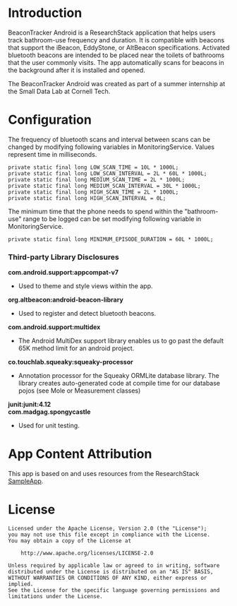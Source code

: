 # Introduction

BeaconTracker Android is a ResearchStack application that helps users track bathroom-use frequency and duration. It is compatible with beacons that support the iBeacon, EddyStone, or AltBeacon specifications. Activated bluetooth beacons are intended to be placed near the toilets of bathrooms that the user commonly visits. The app automatically scans for beacons in the background after it is installed and opened.  

The BeaconTracker Android was created as part of a summer internship at the Small Data Lab at Cornell Tech. 

# Configuration

The frequency of bluetooth scans and interval between scans can be changed by modifying following variables in MonitoringService. Values represent time in milliseconds.

```
private static final long LOW_SCAN_TIME = 10L * 1000L;
private static final long LOW_SCAN_INTERVAL = 2L * 60L * 1000L;
private static final long MEDIUM_SCAN_TIME = 2L * 1000L;
private static final long MEDIUM_SCAN_INTERVAL = 30L * 1000L;
private static final long HIGH_SCAN_TIME = 2L * 1000L;
private static final long HIGH_SCAN_INTERVAL = 0L;
```

The minimum time that the phone needs to spend within the "bathroom-use" range to be logged can be set modifying following variable in MonitoringService.

```
private static final long MINIMUM_EPISODE_DURATION = 60L * 1000L;
```

### Third-party Library Disclosures

<b>com.android.support:appcompat-v7</b>

- Used to theme and style views within the app.

<b>org.altbeacon:android-beacon-library</b>

- Used to register and detect bluetooth beacons.

<b>com.android.support:multidex</b>

- The Android MultiDex support library enables us to go past the default 65K method limit for an android project.

<b>co.touchlab.squeaky:squeaky-processor</b>

-  Annotation processor for the Squeaky ORMLite database library. The library creates auto-generated code at compile time for our database pojos (see Mole or Measurement classes)

<b>
junit:junit:4.12<br>
com.madgag.spongycastle
</b>

-  Used for unit testing.

# App Content Attribution

This app is based on and uses resources from the ResearchStack [SampleApp](https://github.com/ResearchStack/SampleApp). 

# License

```
Licensed under the Apache License, Version 2.0 (the "License");
you may not use this file except in compliance with the License.
You may obtain a copy of the License at

    http://www.apache.org/licenses/LICENSE-2.0

Unless required by applicable law or agreed to in writing, software
distributed under the License is distributed on an "AS IS" BASIS,
WITHOUT WARRANTIES OR CONDITIONS OF ANY KIND, either express or implied.
See the License for the specific language governing permissions and
limitations under the License.
```